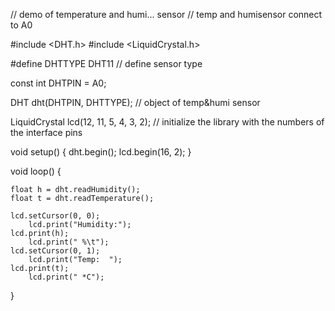 // demo of temperature and humi... sensor
// temp and humisensor connect to A0

#include <DHT.h>
#include <LiquidCrystal.h>

#define DHTTYPE 	DHT11					// define sensor type


const int DHTPIN = A0;

DHT dht(DHTPIN, DHTTYPE);					// object of temp&humi sensor

LiquidCrystal lcd(12, 11, 5, 4, 3, 2);		// initialize the library with the numbers of the interface pins


void setup()
{
	dht.begin();
	lcd.begin(16, 2);
}

void loop()
{

	float h = dht.readHumidity();
	float t = dht.readTemperature();
	
	lcd.setCursor(0, 0);
        lcd.print("Humidity:");
	lcd.print(h);
        lcd.print(" %\t");
	lcd.setCursor(0, 1);
        lcd.print("Temp:  ");
	lcd.print(t);
        lcd.print(" *C");

}
